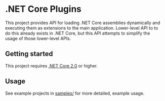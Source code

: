 .NET Core Plugins
=================

This project provides API for loading .NET Core assemblies dynamically and executing them as extensions to the main application. Lower-level API to to do this already exists in .NET Core, but this API attempts to
simplify the usage of those lower-level APIs.

## Getting started

This project requires [.NET Core 2.0](https://aka.ms/dotnet-download) or higher.

## Usage

See example projects in [samples/](./samples/) for more detailed, example usage.
